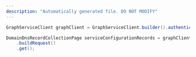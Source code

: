 ```yaml
---
description: "Automatically generated file. DO NOT MODIFY"
---
```

<!-- markdownlint-disable MD041 -->

```java
GraphServiceClient graphClient = GraphServiceClient.builder().authenticationProvider( authProvider ).buildClient();

DomainDnsRecordCollectionPage serviceConfigurationRecords = graphClient.domains("contoso.com").serviceConfigurationRecords()
    .buildRequest()
    .get();
```
